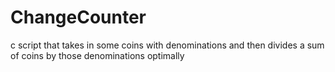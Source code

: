 # ChangeCounter
c script that takes in some coins with denominations and then divides a sum of coins by those denominations optimally
